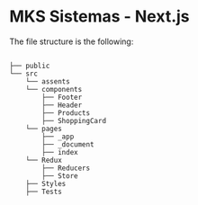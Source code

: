 # MKS Sistemas - Next.js

The file structure is the following:

```

├── public
└── src
    └── assents
    └── components
        ├── Footer
        ├── Header
        ├── Products
        ├── ShoppingCard
    └── pages
        ├── _app
        ├── _document
        ├── index
    └── Redux
        ├── Reducers
        ├── Store
    ├── Styles
    ├── Tests

```